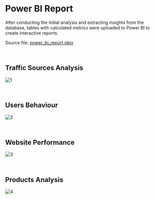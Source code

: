 # **Power BI Report**

After conducting the initial analysis and extracting insights from the database, tables with calculated metrics were uploaded to Power BI to create interactive reports.

Source file: [power_bi_report.pbix](https://github.com/gnoevoy/Ecommerce_and_Web_Analytics/blob/main/power_bi_report.pbix)

<br>

## Traffic Sources Analysis

![1](https://github.com/gnoevoy/Ecommerce_and_Web_Analytics/assets/43414592/804a79f8-1b5f-4046-a905-1f7112933932)

<br>

## Users Behaviour

![2](https://github.com/gnoevoy/Ecommerce_and_Web_Analytics/assets/43414592/eecef7a0-ccb2-4920-acac-d34a895a62a7)

<br>

## Website Performance

![3](https://github.com/gnoevoy/Ecommerce_and_Web_Analytics/assets/43414592/f446f3b8-35ea-4f2f-810e-9d8f681cb6b6)

<br>

## Products Analysis

![4](https://github.com/gnoevoy/Ecommerce_and_Web_Analytics/assets/43414592/0f9ce675-4c20-4f3a-aa27-ee7488b71e97)

